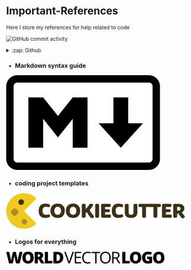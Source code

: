 # Important-References
Here I store my references for help related to code

![GitHub commit activity](https://img.shields.io/github/commit-activity/w/r-a-j/Important-References)

<details>
  <summary>:zap: Github </summary>
 
<!--START_SECTION:activity-->
- [Github Badges](https://shields.io/badges)
<!--END_SECTION:activity-->

</details>

- ### Markdown syntax guide
[![Markdown syntax](https://github.com/r-a-j/Important-References/blob/main/assets/markdown-mark-white.svg)](https://www.markdownguide.org/basic-syntax/)

- ### coding project templates
[![cookiecutter](https://github.com/r-a-j/Important-References/blob/main/assets/cookiecutter-logo.svg)](https://www.cookiecutter.io/templates)

- ### Logos for everything
[![World Vector Logo](https://github.com/r-a-j/Important-References/blob/main/assets/world-vector-logo.svg)](https://worldvectorlogo.com/)
